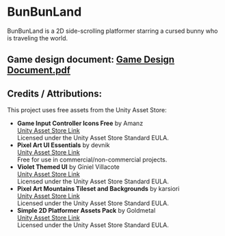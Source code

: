 # BunBunLand
BunBunLand is a 2D side-scrolling platformer starring a cursed bunny who is traveling the world.


## Game design document: [Game Design Document.pdf](https://github.com/user-attachments/files/22459013/Game.Design.Document.pdf)
## Credits / Attributions:
This project uses free assets from the Unity Asset Store:
- **Game Input Controller Icons Free** by Amanz  
  [Unity Asset Store Link](https://assetstore.unity.com/packages/2d/gui/icons/game-input-controller-icons-free-285953)  
  Licensed under the Unity Asset Store Standard EULA.
- **Pixel Art UI Essentials** by devnik  
  [Unity Asset Store Link](https://assetstore.unity.com/packages/2d/gui/pixel-art-ui-essentials-329983)  
  Free for use in commercial/non-commercial projects.
- **Violet Themed UI** by Giniel Villacote  
  [Unity Asset Store Link](https://assetstore.unity.com/packages/2d/gui/violet-themed-ui-235559)  
  Licensed under the Unity Asset Store Standard EULA.
- **Pixel Art Mountains Tileset and Backgrounds** by karsiori  
  [Unity Asset Store Link](https://assetstore.unity.com/packages/2d/textures-materials/pixel-art-mountains-tileset-and-backgrounds-309119#description)  
  Licensed under the Unity Asset Store Standard EULA.
- **Simple 2D Platformer Assets Pack** by Goldmetal  
  [Unity Asset Store Link](https://assetstore.unity.com/packages/2d/characters/simple-2d-platformer-assets-pack-188518)  
  Licensed under the Unity Asset Store Standard EULA.

